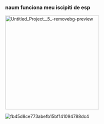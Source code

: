 ### naum funciona meu iscipiti de esp

<img width="300" height="300" alt="Untitled_Project__5_-removebg-preview" src="https://github.com/user-attachments/assets/f8e991d1-4401-430e-bcd7-3ceb831cbfeb" />


![fb45d8ce773abefb15bf141094788dc4](https://github.com/user-attachments/assets/7ccb53a7-1391-460c-810f-dab627326acb)
